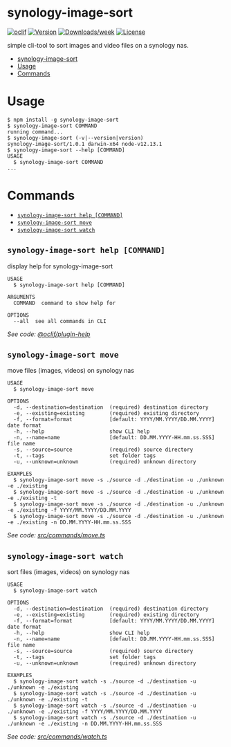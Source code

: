 # synology-image-sort

[![oclif](https://img.shields.io/badge/cli-oclif-brightgreen.svg)](https://oclif.io)
[![Version](https://img.shields.io/npm/v/synology-image-sort.svg)](https://npmjs.org/package/synology-image-sort)
[![Downloads/week](https://img.shields.io/npm/dw/synology-image-sort.svg)](https://npmjs.org/package/synology-image-sort)
[![License](https://img.shields.io/npm/l/synology-image-sort.svg)](https://github.com/afinkndreas/synology-image-sort/blob/master/package.json)

simple cli-tool to sort images and video files on a synology nas.

<!-- toc -->
* [synology-image-sort](#synology-image-sort)
* [Usage](#usage)
* [Commands](#commands)
<!-- tocstop -->

# Usage

<!-- usage -->
```sh-session
$ npm install -g synology-image-sort
$ synology-image-sort COMMAND
running command...
$ synology-image-sort (-v|--version|version)
synology-image-sort/1.0.1 darwin-x64 node-v12.13.1
$ synology-image-sort --help [COMMAND]
USAGE
  $ synology-image-sort COMMAND
...
```
<!-- usagestop -->

# Commands

<!-- commands -->
* [`synology-image-sort help [COMMAND]`](#synology-image-sort-help-command)
* [`synology-image-sort move`](#synology-image-sort-move)
* [`synology-image-sort watch`](#synology-image-sort-watch)

## `synology-image-sort help [COMMAND]`

display help for synology-image-sort

```
USAGE
  $ synology-image-sort help [COMMAND]

ARGUMENTS
  COMMAND  command to show help for

OPTIONS
  --all  see all commands in CLI
```

_See code: [@oclif/plugin-help](https://github.com/oclif/plugin-help/blob/v3.2.2/src/commands/help.ts)_

## `synology-image-sort move`

move files (images, videos) on synology nas

```
USAGE
  $ synology-image-sort move

OPTIONS
  -d, --destination=destination  (required) destination directory
  -e, --existing=existing        (required) existing directory
  -f, --format=format            [default: YYYY/MM.YYYY/DD.MM.YYYY] date format
  -h, --help                     show CLI help
  -n, --name=name                [default: DD.MM.YYYY-HH.mm.ss.SSS] file name
  -s, --source=source            (required) source directory
  -t, --tags                     set folder tags
  -u, --unknown=unknown          (required) unknown directory

EXAMPLES
  $ synology-image-sort move -s ./source -d ./destination -u ./unknown -e ./existing
  $ synology-image-sort move -s ./source -d ./destination -u ./unknown -e ./existing -t
  $ synology-image-sort move -s ./source -d ./destination -u ./unknown -e ./existing -f YYYY/MM.YYYY/DD.MM.YYYY
  $ synology-image-sort move -s ./source -d ./destination -u ./unknown -e ./existing -n DD.MM.YYYY-HH.mm.ss.SSS
```

_See code: [src/commands/move.ts](https://github.com/afinkndreas/synology-image-sort/blob/v1.0.1/src/commands/move.ts)_

## `synology-image-sort watch`

sort files (images, videos) on synology nas

```
USAGE
  $ synology-image-sort watch

OPTIONS
  -d, --destination=destination  (required) destination directory
  -e, --existing=existing        (required) existing directory
  -f, --format=format            [default: YYYY/MM.YYYY/DD.MM.YYYY] date format
  -h, --help                     show CLI help
  -n, --name=name                [default: DD.MM.YYYY-HH.mm.ss.SSS] file name
  -s, --source=source            (required) source directory
  -t, --tags                     set folder tags
  -u, --unknown=unknown          (required) unknown directory

EXAMPLES
  $ synology-image-sort watch -s ./source -d ./destination -u ./unknown -e ./existing
  $ synology-image-sort watch -s ./source -d ./destination -u ./unknown -e ./existing -t
  $ synology-image-sort watch -s ./source -d ./destination -u ./unknown -e ./existing -f YYYY/MM.YYYY/DD.MM.YYYY
  $ synology-image-sort watch -s ./source -d ./destination -u ./unknown -e ./existing -n DD.MM.YYYY-HH.mm.ss.SSS
```

_See code: [src/commands/watch.ts](https://github.com/afinkndreas/synology-image-sort/blob/v1.0.1/src/commands/watch.ts)_
<!-- commandsstop -->
